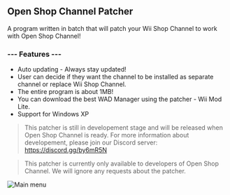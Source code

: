 ## Open Shop Channel Patcher

A program written in batch that will patch your Wii Shop Channel to work with Open Shop Channel!

### --- Features ---
* Auto updating - Always stay updated!
* User can decide if they want the channel to be installed as separate channel or replace Wii Shop Channel.
* The entire program is about 1MB!
* You can download the best WAD Manager using the patcher - Wii Mod Lite.
* Support for Windows XP

>This patcher is still in developement stage and will be released when Open Shop Channel is ready. For more information about developement, please join our Discord server: https://discord.gg/by6mR5N

>This patcher is currently only available to developers of Open Shop Channel. We will ignore any requests about the patcher.

![Main menu](https://i.imgur.com/jeUspVwl.png)
